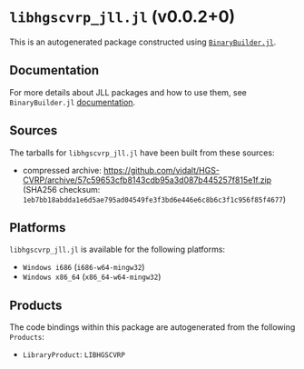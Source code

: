 # `libhgscvrp_jll.jl` (v0.0.2+0)

This is an autogenerated package constructed using [`BinaryBuilder.jl`](https://github.com/JuliaPackaging/BinaryBuilder.jl).

## Documentation

For more details about JLL packages and how to use them, see `BinaryBuilder.jl` [documentation](https://docs.binarybuilder.org/stable/jll/).

## Sources

The tarballs for `libhgscvrp_jll.jl` have been built from these sources:

* compressed archive: https://github.com/vidalt/HGS-CVRP/archive/57c59653cfb8143cdb95a3d087b445257f815e1f.zip (SHA256 checksum: `1eb7bb18abdda1e6d5ae795ad04549fe3f3bd6e446e6c8b6c3f1c956f85f4677`)

## Platforms

`libhgscvrp_jll.jl` is available for the following platforms:

* `Windows i686` (`i686-w64-mingw32`)
* `Windows x86_64` (`x86_64-w64-mingw32`)

## Products

The code bindings within this package are autogenerated from the following `Products`:

* `LibraryProduct`: `LIBHGSCVRP`
